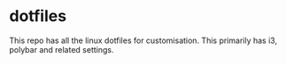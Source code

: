 # dotfiles
This repo has all the linux dotfiles for customisation. This primarily has i3, polybar and related settings.
